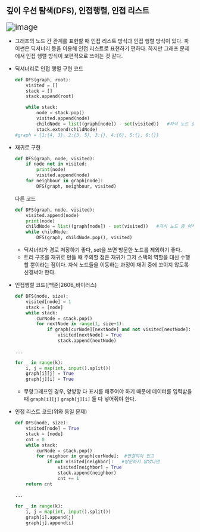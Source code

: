 ## 깊이 우선 탐색(DFS), 인접행렬, 인접 리스트

<img src="https://user-images.githubusercontent.com/46865281/72500441-d0965c00-3877-11ea-94be-d61c7db3f8db.png" alt="image" style="zoom:150%;" />

* 그래프의 노드 간 관계를 표현할 때 인접 리스트 방식과 인접 행렬 방식이 있다. 파이썬은 딕셔너리 등을 이용해 인접 리스트로 표현하기 편하다. 하지만 그래프 문제에서 인접 행렬 방식이 보편적으로 쓰이는 것 같다.

  
  
* 딕셔너리로 인접 행렬 구현 코드

  ```python
  def DFS(graph, root):
      visited = []
      stack = []
      stack.append(root)
  
      while stack:
          node = stack.pop()
          visited.append(node)
          childNode = list((graph[node]) - set(visited))   #자식 노드 중 아직 안 간 곳
          stack.extend(childNode)
  #graph = {1:{4, 3}, 2:{3, 5}, 3:{}, 4:{6}, 5:{}, 6:{}}
  ```

  

* 재귀로 구현

  ```python
  def DFS(graph, node, visited):
      if node not in visited:
          print(node)
          visited.append(node)
      for neighbour in graph[node]:
          DFS(graph, neighbour, visited)
  ```

  다른 코드

  ```python
  def DFS(graph, node, visited):
      visited.append(node)
      print(node)
      childNode = list((graph[node]) - set(visited))   #자식 노드 중 아직 안 간 곳
      while childNode:
          DFS(graph, childNode.pop(), visited)
  ```

  * 딕셔너리가 경로 저장하기 좋다, set을 쓰면 방문한 노드를 제외하기 좋다.
  * 트리 구조를 재귀로 만들 때 주의할 점은 재귀가 그저 스택의 역할을 대신 수행할 뿐이라는 점이다. 자식 노드들을 이동하는 과정이 재귀 중에 꼬이지 않도록 신경써야 한다.

    

* 인접행렬 코드([백준]2606_바이러스)

  ```python
  def DFS(node, size):
      visited[node] = 1   
      stack = [node]
      while stack:
          curNode = stack.pop()
          for nextNode in range(1, size+1):
              if graph[curNode][nextNode] and not visited[nextNode]: #연결되어 있고, 방문하지 않았다면
                  visited[nextNode] = True
                  stack.append(nextNode)
                  
  ...
  
  for _ in range(k):
      i, j = map(int, input().split())
      graph[i][j] = True
      graph[j][i] = True
  
  ```

  * 무향그래프인 경우, 양방향 다 표시를 해주어야 하기 때문에 데이터를 입력받을 때 `graph[i][j]` `graph[j][i]` 둘 다 넣어줘야 한다.

    

* 인접 리스트 코드(위와 동일 문제)

  ```python
  def DFS(node, size):
      visited[node] = True
      stack = [node]
      cnt = 0
      while stack:
          curNode = stack.pop()
          for neighbor in graph[curNode]:  #연결되어 있고
              if not visited[neighbor]:   #방문하지 않았다면
                  visited[neighbor] = True
                  stack.append(neighbor)
                  cnt += 1
      return cnt
    
  ...
    
  for _ in range(k):
      i, j = map(int, input().split())
      graph[i].append(j)
      graph[j].append(i)
  ```

  